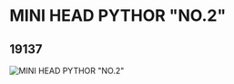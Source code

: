 # MINI HEAD PYTHOR "NO.2"
## 19137
![MINI HEAD PYTHOR "NO.2"](https://lc-www-live-s.legocdn.com/media/bricks/5/2/6096376.jpg)